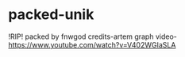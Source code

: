 # packed-unik
!RIP!
packed by fnwgod
credits-artem graph 
video-https://www.youtube.com/watch?v=V402WGIaSLA
